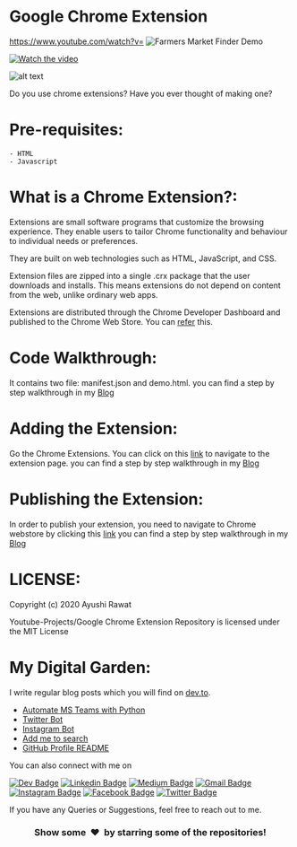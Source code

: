 # Google Chrome Extension

https://www.youtube.com/watch?v=<ZWbPtPHR4hY>
![Farmers Market Finder Demo](https://github.com/ayushi7rawat/Youtube-Projects/blob/master/Google%20Chrome%20Extension/youtube%20tutorial.gif)

[![Watch the video](https://github.com/ayushi7rawat/Youtube-Projects/blob/master/Google%20Chrome%20Extension/cover.png)](https://www.youtube.com/watch?v=ZWbPtPHR4hY)

![alt text](https://github.com/ayushi7rawat/Youtube-Projects/blob/master/Google%20Chrome%20Extension/cover.png)

Do you use chrome extensions? Have you ever thought of making one?

Pre-requisites:
==========================
```
- HTML
- Javascript
```

What is a Chrome Extension?:
==========================
Extensions are small software programs that customize the browsing experience. They enable users to tailor Chrome functionality and behaviour to individual needs or preferences.

They are built on web technologies such as HTML, JavaScript, and CSS.

Extension files are zipped into a single .crx package that the user downloads and installs. This means extensions do not depend on content from the web, unlike ordinary web apps.

Extensions are distributed through the Chrome Developer Dashboard and published to the Chrome Web Store.
You can [refer](https://developer.chrome.com/extensions) this. 

Code Walkthrough:
==========================
It contains two file: manifest.json and demo.html.
you can find a step by step walkthrough in my [Blog](https://dev.to/ayushi7rawat/how-to-make-your-own-google-chrome-extension-dbl)

Adding the Extension:
==========================
Go the Chrome Extensions. You can click on this [link](chrome://extensions/) to navigate to the extension page.
you can find a step by step walkthrough in my [Blog](https://dev.to/ayushi7rawat/how-to-make-your-own-google-chrome-extension-dbl)

Publishing the Extension:
==========================
In order to publish your extension, you need to navigate to Chrome webstore by clicking this [link](https://chrome.google.com/webstore/devconsole/register)
you can find a step by step walkthrough in my [Blog](https://dev.to/ayushi7rawat/how-to-make-your-own-google-chrome-extension-dbl)

LICENSE:
==========================
Copyright (c) 2020 Ayushi Rawat

Youtube-Projects/Google Chrome Extension Repository is licensed under the MIT License

My Digital Garden:
==========================
I write regular blog posts which you will find on [dev.to](https://dev.to/ayushi7rawat).
- [Automate MS Teams with Python](https://dev.to/ayushi7rawat/how-to-automate-ms-teams-with-python-3g2d)
- [Twitter Bot](https://dev.to/ayushi_rawat_/how-to-make-a-twitter-bot-with-python-3jg9)
- [Instagram Bot](https://dev.to/ayushi_rawat_/how-to-make-an-instagram-bot-with-python-1ggb)
- [Add me to search](https://dev.to/ayushi_rawat_/add-me-to-search-in-3-simple-steps-27jg)
- [GitHub Profile README](https://dev.to/ayushi_rawat_/create-a-github-profile-readme-in-3-simple-steps-3ofj)

 
 You can also connect with me on 
 
 [![Dev Badge](https://img.shields.io/badge/-DEV.to-47CCCC?style=flat&logo=Google-Chrome&logoColor=white&link=https://dev.to/ayushi7rawat)](https://dev.to/ayushi7rawat) 
   [![Linkedin Badge](https://img.shields.io/badge/-Linkedin-blue?style=flat-square&logo=Linkedin&logoColor=white&link=https://www.linkedin.com/in/ayushi7rawat/)](https://www.linkedin.com/in/ayushi7rawat/) 
   [![Medium Badge](https://img.shields.io/badge/-Medium-000000?style=flat&labelColor=000000&logo=Medium&link=https://medium.com/@ayushi7rawat)](https://medium.com/@ayushi7rawat) 
   [![Gmail Badge](https://img.shields.io/badge/-Gmail-c14438?style=flat-square&logo=Gmail&logoColor=white&link=mailto:ayushi7rawat@gmail.com)](mailto:ayushi7rawat@gmail.com)
   [![Instagram Badge](https://img.shields.io/badge/-Instagram-purple?style=flat&logo=instagram&logoColor=white&link=https://instagram.com/ayushi7rawat/)](https://instagram.com/ayushi7rawat) 
   [![Facebook Badge](https://img.shields.io/badge/-Facebook-036be4?style=flat-square&logo=Facebook&logoColor=white&link=https://www.facebook.com/profile.php?id=100008625401332)](https://www.facebook.com/people/Ayushi-Rawat/100008625401332)
  [![Twitter Badge](https://img.shields.io/badge/-Twitter-1ca0f1?style=flat-square&labelColor=1ca0f1&logo=twitter&logoColor=white&link=https://twitter.com/ayushi_rawat)](https://twitter.com/ayushi_rawat_)  
  
If you have any Queries or Suggestions, feel free to reach out to me.

<h3 align="center">Show some &nbsp;❤️&nbsp; by starring some of the repositories!</h3>
